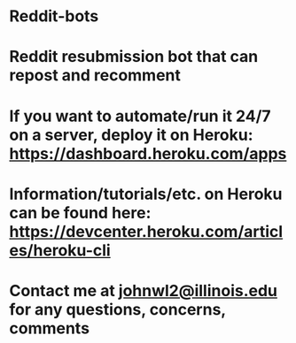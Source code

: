 # Reddit-bots

# Reddit resubmission bot that can repost and recomment

# If you want to automate/run it 24/7 on a server, deploy it on Heroku: https://dashboard.heroku.com/apps

# Information/tutorials/etc. on Heroku can be found here: https://devcenter.heroku.com/articles/heroku-cli

# Contact me at johnwl2@illinois.edu for any questions, concerns, comments